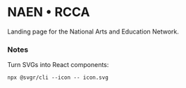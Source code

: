 # NAEN • RCCA

Landing page for the National Arts and Education Network.

### Notes

Turn SVGs into React components:

```shell
npx @svgr/cli --icon -- icon.svg
```
